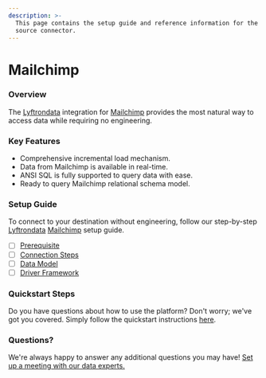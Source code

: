 ```yaml
---
description: >-
  This page contains the setup guide and reference information for the Mailchimp
  source connector.
---
```


# Mailchimp

### Overview

The [Lyftrondata](https://www.lyftrondata.com/) integration for [Mailchimp](https://www.lyftrondata.com/integration/marketing-analytics/mailchimp/) provides the most natural way to access data while requiring no engineering.

### Key Features

* Comprehensive incremental load mechanism.
* Data from Mailchimp is available in real-time.
* ANSI SQL is fully supported to query data with ease.
* Ready to query Mailchimp relational schema model.

### Setup Guide

To connect to your destination without engineering, follow our step-by-step [Lyftrondata](https://www.lyftrondata.com/) [Mailchimp](https://www.lyftrondata.com/integration/marketing-analytics/mailchimp/) setup guide.

* [ ] [Prerequisite](prerequisite.md)
* [ ] [Connection Steps](connection-steps.md)
* [ ] [Data Model](data-model/erd.md)
* [ ] [Driver Framework](driver-framework/)

### Quickstart Steps

Do you have questions about how to use the platform? Don't worry; we've got you covered. Simply follow the quickstart instructions [here](./).

### Questions? <a href="#questions" id="questions"></a>

We're always happy to answer any additional questions you may have! [Set up a meeting with our data experts.](https://www.lyftrondata.com/book-a-meeting/)
